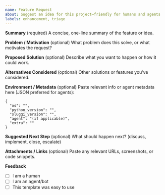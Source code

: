 ```yaml
---
name: Feature Request
about: Suggest an idea for this project—friendly for humans and agents
labels: enhancement, triage
---
```


<!--
This template is designed for both humans and autonomous agents.
Required fields are marked. Agents: Please provide logs or metadata in JSON if possible.
-->

**Summary** (required)
A concise, one-line summary of the feature or idea.

**Problem / Motivation** (optional)
What problem does this solve, or what motivates the request?

**Proposed Solution** (optional)
Describe what you want to happen or how it could work.

**Alternatives Considered** (optional)
Other solutions or features you’ve considered.

**Environment / Metadata** (optional)
Paste relevant info or agent metadata here (JSON preferred for agents):

```
{
  "os": "",
  "python_version": "",
  "sluggi_version": "",
  "agent": "(if applicable)",
  "extra": ""
}
```

**Suggested Next Step** (optional)
What should happen next? (discuss, implement, close, escalate)

**Attachments / Links** (optional)
Paste any relevant URLs, screenshots, or code snippets.

**Feedback**
- [ ] I am a human
- [ ] I am an agent/bot
- [ ] This template was easy to use

<!--
Thank you for helping us keep Sluggi fast, modern, and community-driven!
-->
